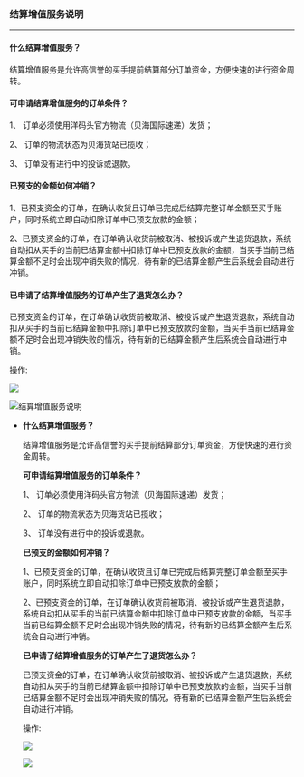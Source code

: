 ### 结算增值服务说明

---

#### **什么结算增值服务？**

结算增值服务是允许高信誉的买手提前结算部分订单资金，方便快速的进行资金周转。

#### **可申请结算增值服务的订单条件？**

1、 订单必须使用洋码头官方物流（贝海国际速递）发货；

2、 订单的物流状态为贝海货站已揽收；

3、 订单没有进行中的投诉或退款。

#### **已预支的金额如何冲销？**

1、已预支资金的订单，在确认收货且订单已完成后结算完整订单金额至买手账户，同时系统立即自动扣除订单中已预支放款的金额；

2、已预支资金的订单，在订单确认收货前被取消、被投诉或产生退货退款，系统自动扣从买手的当前已结算金额中扣除订单中已预支放款的金额，当买手当前已结算金额不足时会出现冲销失败的情况，待有新的已结算金额产生后系统会自动进行冲销。

#### **已申请了结算增值服务的订单产生了退货怎么办？**

已预支资金的订单，在订单确认收货前被取消、被投诉或产生退货退款，系统自动扣从买手的当前已结算金额中扣除订单中已预支放款的金额，当买手当前已结算金额不足时会出现冲销失败的情况，待有新的已结算金额产生后系统会自动进行冲销。

操作:

![](http://sellerhub.ymatou.com/helpview/img/jszzfwsm_1.png)

![](http://sellerhub.ymatou.com/helpview/img/jszzfwsm_2.png)结算增值服务说明

* **什么结算增值服务？**

  结算增值服务是允许高信誉的买手提前结算部分订单资金，方便快速的进行资金周转。

  **可申请结算增值服务的订单条件？**

  1、 订单必须使用洋码头官方物流（贝海国际速递）发货；

  2、 订单的物流状态为贝海货站已揽收；

  3、 订单没有进行中的投诉或退款。

  **已预支的金额如何冲销？**

  1、已预支资金的订单，在确认收货且订单已完成后结算完整订单金额至买手账户，同时系统立即自动扣除订单中已预支放款的金额；

  2、已预支资金的订单，在订单确认收货前被取消、被投诉或产生退货退款，系统自动扣从买手的当前已结算金额中扣除订单中已预支放款的金额，当买手当前已结算金额不足时会出现冲销失败的情况，待有新的已结算金额产生后系统会自动进行冲销。

  **已申请了结算增值服务的订单产生了退货怎么办？**

  已预支资金的订单，在订单确认收货前被取消、被投诉或产生退货退款，系统自动扣从买手的当前已结算金额中扣除订单中已预支放款的金额，当买手当前已结算金额不足时会出现冲销失败的情况，待有新的已结算金额产生后系统会自动进行冲销。

  操作:

  ![](http://sellerhub.ymatou.com/helpview/img/jszzfwsm_1.png)

  ![](http://sellerhub.ymatou.com/helpview/img/jszzfwsm_2.png)




